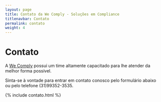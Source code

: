 ```yaml
---
layout: page
title: Contato da We Comply - Soluções em Compliance
titlenavbar: Contato
permalink: contato
weight: 4
---
```


# **Contato**

A <a href="{{ baseurl }}/">We Comply</a> possui um time altamente capacitado para lhe atender da melhor forma possível.

Sinta-se à vontade para entrar em contato conosco pelo formulário abaixo ou pelo telefone (31)99352-3535.

{% include contato.html %}